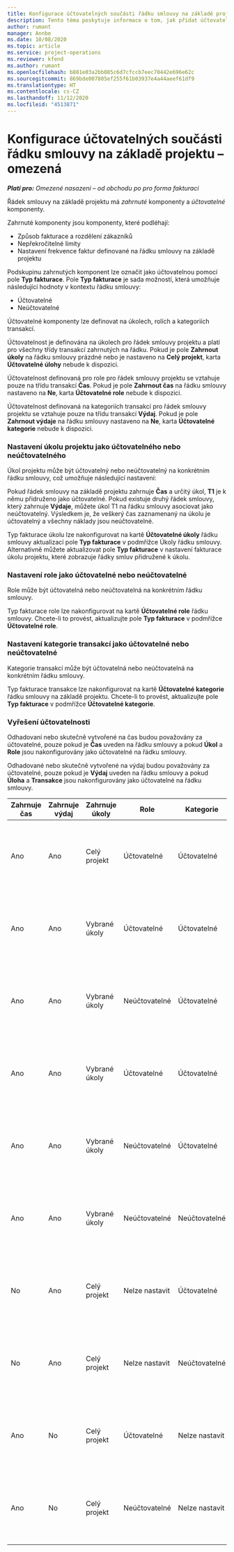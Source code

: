 ```yaml
---
title: Konfigurace účtovatelných součásti řádku smlouvy na základě projektu – omezená
description: Tento téma poskytuje informace o tom, jak přidat účtovatelné komponenty do řádků smlouvy v Project Operations.
author: rumant
manager: Annbe
ms.date: 10/08/2020
ms.topic: article
ms.service: project-operations
ms.reviewer: kfend
ms.author: rumant
ms.openlocfilehash: b881e03a2bb085c6d7cfccb7eec70442e696e62c
ms.sourcegitcommit: 869bde007805ef255f61b03937e4a44aeef61df9
ms.translationtype: HT
ms.contentlocale: cs-CZ
ms.lasthandoff: 11/12/2020
ms.locfileid: "4513871"
---
```

# <a name="configure-chargeable-components-of-a-project-based-contract-line---lite"></a>Konfigurace účtovatelných součásti řádku smlouvy na základě projektu – omezená

_**Platí pro:** Omezené nasazení – od obchodu po pro forma fakturaci_

Řádek smlouvy na základě projektu má *zahrnuté* komponenty a *účtovatelné* komponenty.

Zahrnuté komponenty jsou komponenty, které podléhají:

  - Způsob fakturace a rozdělení zákazníků
  - Nepřekročitelné limity 
  - Nastavení frekvence faktur definované na řádku smlouvy na základě projektu

Podskupinu zahrnutých komponent lze označit jako účtovatelnou pomocí pole **Typ fakturace**. Pole **Typ fakturace** je sada možností, která umožňuje následující hodnoty v kontextu řádku smlouvy:

  - Účtovatelné
  - Neúčtovatelné

Účtovatelné komponenty lze definovat na úkolech, rolích a kategoriích transakcí.

Účtovatelnost je definována na úkolech pro řádek smlouvy projektu a platí pro všechny třídy transakcí zahrnutých na řádku. Pokud je pole **Zahrnout úkoly** na řádku smlouvy prázdné nebo je nastaveno na **Celý projekt**, karta **Účtovatelné úlohy** nebude k dispozici.

Účtovatelnost definovaná pro role pro řádek smlouvy projektu se vztahuje pouze na třídu transakcí **Čas**. Pokud je pole **Zahrnout čas** na řádku smlouvy nastaveno na **Ne**, karta **Účtovatelné role** nebude k dispozici.

Účtovatelnost definovaná na kategoriích transakcí pro řádek smlouvy projektu se vztahuje pouze na třídu transakcí **Výdaj**. Pokud je pole **Zahrnout výdaje** na řádku smlouvy nastaveno na **Ne**, karta **Účtovatelné kategorie** nebude k dispozici.

### <a name="update-a-project-task-as-chargeable-or-non-chargeable"></a>Nastavení úkolu projektu jako účtovatelného nebo neúčtovatelného

Úkol projektu může být účtovatelný nebo neúčtovatelný na konkrétním řádku smlouvy, což umožňuje následující nastavení:

Pokud řádek smlouvy na základě projektu zahrnuje **Čas** a určitý úkol, **T1** je k němu přidruženo jako účtovatelné. Pokud existuje druhý řádek smlouvy, který zahrnuje **Výdaje**, můžete úkol T1 na řádku smlouvy asociovat jako neúčtovatelný. Výsledkem je, že veškerý čas zaznamenaný na úkolu je účtovatelný a všechny náklady jsou neúčtovatelné.

Typ fakturace úkolu lze nakonfigurovat na kartě **Účtovatelné úkoly** řádku smlouvy aktualizací pole **Typ fakturace** v podmřížce Úkoly řádku smlouvy. Alternativně můžete aktualizovat pole **Typ fakturace** v nastavení fakturace úkolu projektu, které zobrazuje řádky smluv přidružené k úkolu.

### <a name="update-a-role-as-chargeable-or-non-chargeable"></a>Nastavení role jako účtovatelné nebo neúčtovatelné

Role může být účtovatelná nebo neúčtovatelná na konkrétním řádku smlouvy.

Typ fakturace role lze nakonfigurovat na kartě **Účtovatelné role** řádku smlouvy. Chcete-li to provést, aktualizujte pole **Typ fakturace** v podmřížce **Účtovatelné role**.

### <a name="update-a-transaction-category-as-chargeable-or-non-chargeable"></a>Nastavení kategorie transakcí jako účtovatelné nebo neúčtovatelné

Kategorie transakcí může být účtovatelná nebo neúčtovatelná na konkrétním řádku smlouvy.

Typ fakturace transakce lze nakonfigurovat na kartě **Účtovatelné kategorie** řádku smlouvy na základě projektu. Chcete-li to provést, aktualizujte pole **Typ fakturace** v podmřížce **Účtovatelné kategorie**.

### <a name="resolve-chargeability"></a>Vyřešení účtovatelnosti

Odhadovaní nebo skutečně vytvořené na čas budou považovány za účtovatelné, pouze pokud je **Čas** uveden na řádku smlouvy a pokud **Úkol** a **Role** jsou nakonfigurovány jako účtovatelné na řádku smlouvy.

Odhadované nebo skutečně vytvořené na výdaj budou považovány za účtovatelné, pouze pokud je **Výdaj** uveden na řádku smlouvy a pokud **Úloha** a **Transakce** jsou nakonfigurovány jako účtovatelné na řádku smlouvy.


| Zahrnuje čas | Zahrnuje výdaj | Zahrnuje úkoly | Role           | Kategorie       | Úloha                                                                                                      |
|---------------|------------------|----------------|----------------|----------------|-----------------------------------------------------------------------------------------------------------|
| Ano           | Ano              | Celý projekt | Účtovatelné     | Účtovatelné     | Skutečná fakturace na čas: **Účtovatelné** </br> Typ fakturace při skutečných výdajích: **Účtovatelné**           |
| Ano           | Ano              | Vybrané úkoly | Účtovatelné     | Účtovatelné     | Skutečná fakturace na čas: **Účtovatelné** </br> Typ fakturace při skutečných výdajích: **Účtovatelné**           |
| Ano           | Ano              | Vybrané úkoly | Neúčtovatelné | Účtovatelné     | Skutečná fakturace na čas: **Neúčtovatelné** </br> Typ fakturace při skutečných výdajích: **Účtovatelné**       |
| Ano           | Ano              | Vybrané úkoly | Účtovatelné     | Účtovatelné     | Skutečná fakturace na čas: **Neúčtovatelné** </br> Typ fakturace při skutečných výdajích: **Neúčtovatelné** |
| Ano           | Ano              | Vybrané úkoly | Neúčtovatelné | Účtovatelné     | Skutečná fakturace na čas: **Neúčtovatelné** </br> Typ fakturace při skutečných výdajích: **Neúčtovatelné** |
| Ano           | Ano              | Vybrané úkoly | Neúčtovatelné | Neúčtovatelné | Skutečná fakturace na čas: **Neúčtovatelné** </br> Typ fakturace při skutečných výdajích: **Neúčtovatelné** |
| No            | Ano              | Celý projekt | Nelze nastavit   | Účtovatelné     | Skutečná fakturace na čas: **Není k dispozici**</br>Typ fakturace při skutečných výdajích: **Účtovatelné**          |
| No            | Ano              | Celý projekt | Nelze nastavit   | Neúčtovatelné | Skutečná fakturace na čas: **Není k dispozici**</br> Typ fakturace při skutečných výdajích: **Neúčtovatelné**     |
| Ano           | No               | Celý projekt | Účtovatelné     | Nelze nastavit   | Skutečná fakturace na čas: **Účtovatelné** </br> Typ fakturace při skutečných výdajích: **Není k dispozici**        |
| Ano           | No               | Celý projekt | Neúčtovatelné | Nelze nastavit   | Skutečná fakturace na čas: **Neúčtovatelné** </br>Typ fakturace při skutečných výdajích: **Není k dispozici**   |
